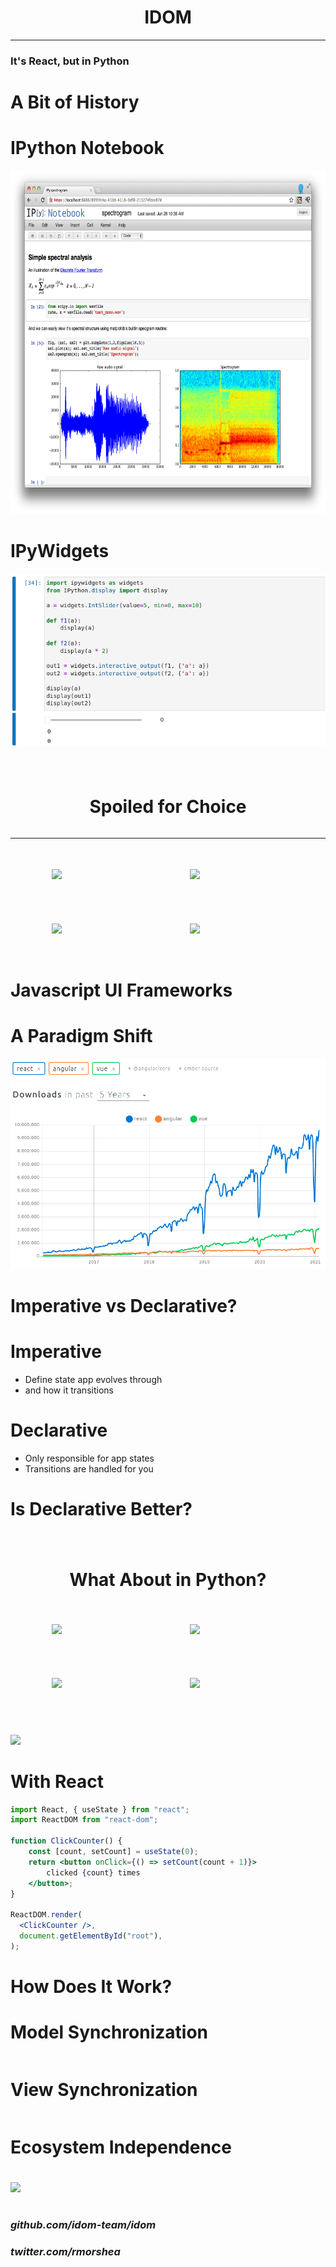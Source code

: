 <span data-idom="views.header"/>

# <div style="display:flex;justify-content:center;">IDOM</div>

---

### It's React, but in Python

<!--

IDOM
of which I'm the creator

new Framework for building
full-stack, interactive, web applications
in pure Python

best compared to...

Plotly Dash
Streamlit
PyWebIO
others...

-->


# A Bit of History

<!--

before dive into things
bit of history
give some insite into why
created IDOM

gonna start by...

 -->


# IPython Notebook

<img src="https://github.com/rmorshea/talks/raw/idom-its-react-but-in-python/static/ipython-notebook.png" style="height:550px" />

<!--

a browser-based interactive computing
environment for Python

came to popularity
~2010-2012

and remains popular so today

in the form of
Jupyter Lab
and the "Jovian" ecosystem

part of the reason its still popular...

-->


# IPyWidgets

<img src="https://github.com/rmorshea/talks/raw/idom-its-react-but-in-python/static/ipywidgets-interaction.gif" />

<!--

related project

~2012-2014

leveraged IPython Notebook APIs

to give Python bidirectional comms with Browser

thus, brought interactivity to Python
more than just a REPL

see example

ipywidgets
important part
of spuring Python's popularity
amongst scientists

allowed for creation of
interactive
computing tools
for non-engineers

scientists no longer had to
learn Javascript
to make User Interfaces
for themselves or others
in order to make their work
more approachable
easier to analyze

since creation
IPyWidgets
has become a UI framework
in its own right
through tool Viola
strips away notebook interface
only show cell outputs

-->


#

<!--

since then
spoiled for choice
in space of
python-based user interface frameworks

bokeh
panel
streamlit
dash

others...

before we get too excited
about this progress

take a step
focus on what these frameworks can do better
because many suffer
from similar set of problems

want to do that
by looking at...

 -->

<div style="display:flex;justify-content:center;">
  <h1>Spoiled for Choice</h1>
</div>

---

<div style="width:100%">
  <div style="display:flex;justify-content:center;">
    <img style="width:30%;margin:7%" src="https://static.bokeh.org/branding/logos/bokeh-logo.svg" />
    <img style="width:30%;margin:7%" src="https://panel.holoviz.org/_static/logo_stacked.png" />
  </div>
  <div style="display:flex;justify-content:center;">
    <img style="width:30%;margin:7%" src="https://avatars.githubusercontent.com/u/5997976?s=200&v=4" />
    <img style="width:30%;margin:7%" src="https://streamlit.io/images/brand/streamlit-logo-primary-colormark-darktext.svg" />
  </div>
</div>


# Javascript UI Frameworks


<!--

js frameworks over same time period...

This is where the "React"
from the title
comes into the picture

get a sense for familiarity...
Have heard of React?
Have used React?
Use it daily/weekly?

if you're unfamiliar don't wory.
part of the point
I don't want you need to know about
Javascript or React

just want to explain what it gets right
about UI frameworks in general

and how that informed development of IDOM

-->


# A Paradigm Shift

<img src="https://github.com/rmorshea/talks/raw/idom-its-react-but-in-python/static/js-shift-to-declarative.png" />

<!--

2015-2017

paradigm shift
within world of Javascript UI Framework

new declarative frameworks
like React and Vue
gained popularity

over old imperative ones
like Angular
which had been extremely popular prior

While there are many fads in the JS world
declarative frameworks
and React specifically
seem to have staying power.

based on the graph
not going anywhere anytime soon

to understand why
need to talk about those two terms

-->


# Imperative vs Declarative?

<!--

high level
these terms
describe two programming paradigms

depending on context
what paradigm you're programming in

stylistic choice
one you might not even be aware you're making

or enforced by a framework or programming language

what is difference?

-->

# Imperative

<!--

what it means
to operate in imperative
with respect to making web applications

you as developer
are responsible for

-->

- Define state app evolves through
- and how it transitions

<!--

In short, you as the developer have very fine grained control

-->


# Declarative

- Only responsible for app states
- Transitions are handled for you


# Is Declarative Better?

<!--

So why are declarative JS frameworks
gaining market share?

may have noticed
in declarative

one less thing for programmer to worry about
that being
details those transtions between states
of course
at the cost of control

but many times we don't want that burden
bugs
extra work

-->


#
<div style="display:flex;justify-content:center;">
  <h1>What About in Python?</h1>
</div>

<!--

So going back to Python UI frameworks

Have they learned the same lesson?

Declarative programs tends to be
easier to do correctly

unfortunately, no
not really

all
one form or another
fall prey problems of
imperative design patterns

-->

<div style="width:100%">
  <div style="display:flex;justify-content:center;">
    <img style="width:30%;margin:7%" src="https://static.bokeh.org/branding/logos/bokeh-logo.svg" />
    <img style="width:30%;margin:7%" src="https://panel.holoviz.org/_static/logo_stacked.png" />
  </div>
  <div style="display:flex;justify-content:center;">
    <img style="width:30%;margin:7%" src="https://avatars.githubusercontent.com/u/5997976?s=200&v=4" />
    <img style="width:30%;margin:7%" src="https://streamlit.io/images/brand/streamlit-logo-primary-colormark-darktext.svg" />
  </div>
</div>

#

<!--

That's where IDOM comes in

unlike peers
IDOM takes heavy inspiration from the React UI Framework

thus has many of the same declarative virtues

Beyond that though
IDOM as UI framework for Python is unusually powerful

because

puts nearly all the same capabilities of the React
into the hands of Python developers

which, mind you, React is a JS Framework
and having near parity
with features of a JS Framework
is pretty unheard of

why should we care?
well as example


SCROLL DOWN!

all following were implemented in pure python
without writing any custom JS

what JS is used works "out of the box"
without any extra install/build steps
will talk a bit about that later

victory charting library
pigeon mapping tool
basic HTML
from scrath

...and as may have been guessing
even these slides were made with IDOM


But it also doesn't give up the things that are great about Python
MATPLOTLIB!

-->

<div style="height:27vh" />
<img src="https://raw.githubusercontent.com/idom-team/idom/main/branding/svg/idom-logo.svg" />
<div style="height:50vh" />

<span data-idom="views.gallery" />

<div style="height:25vh" />


#

<span data-idom="views.editor" />


# With React

<!--

This is Javascript (JSX specifically)
so the syntax looks weird

just note a few things

-->

```jsx
import React, { useState } from "react";
import ReactDOM from "react-dom";

function ClickCounter() {
    const [count, setCount] = useState(0);
    return <button onClick={() => setCount(count + 1)}>
        clicked {count} times
    </button>;
}

ReactDOM.render(
  <ClickCounter />,
  document.getElementById("root"),
);
```


# How Does It Work?

<!--

How does IDOM manage this

And why haven't other frameworks already done this

comes down to their general architectures

-->


# Model Synchronization

<!--

IDOM's peers go a route of

synchronizing a model,
which represents underlying state of app,
between server client
where client translates that model into a view
that is displayed to user

when user interacts with view
client sends event back to server
server updates the model
and the model gets resynced

the problem here
if our goal is to empower Python users
is that responsibilities are divided
between server/client

server responsible for updating model
the client responsible for translating model into view

-->

<div style="display:flex;justify-content:center;">
  <span data-idom="views.img" data-file="mvc-flow-diagram.svg" />
</div>


# View Synchronization

<!--

IDOM takes different approach
synchronizes representation of view
known as VDOM
(won't get into, could be whole other talk)
between server and client

as a result,
the server, and thus the Python developer
gains control over translating the model into the view

the specific implementation here shows that
things known as "components"
reusuable functions for contructing a part of the view
are composed together to create the whole view

for ex, click counter from before was a "component"

something called
a "layout" takes that representation of the view,
checks what's changed
sends the difference to the client
client then uses that diff to synchronize its
representation of the view

the user can the interact
the components re-render and thus the cycle starts again
 -->

<div style="display:flex;justify-content:center;">
  <span data-idom="views.img" data-file="idom-flow-diagram.svg" />
</div>


# Ecosystem Independence

<!--

Last thing want to touch on


 -->


#

<img src="https://raw.githubusercontent.com/idom-team/idom/main/branding/svg/idom-logo.svg" />

#

<h3><i class="fab fa-github" /> github.com/idom-team/idom</h3>
<h3><i class="fab fa-twitter" /> twitter.com/rmorshea</h3>
